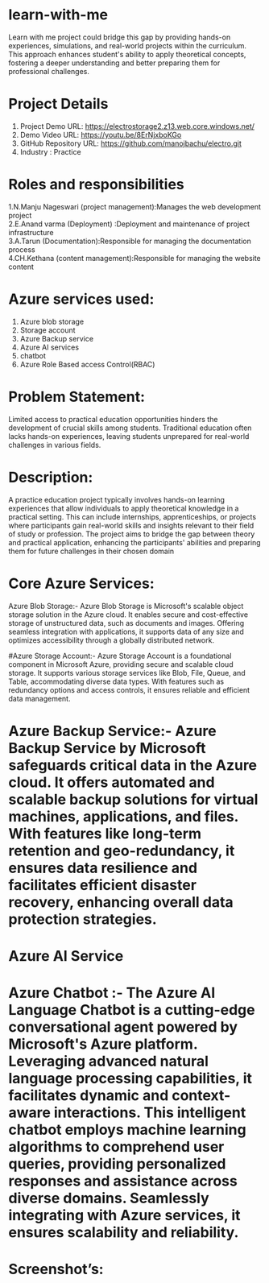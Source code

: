 # learn-with-me
Learn with me project could bridge this gap by providing hands-on experiences, simulations, and real-world projects within the curriculum. This approach enhances student's ability to apply theoretical concepts, fostering a deeper understanding and better preparing them for professional challenges. 

# Project Details
1.	Project Demo URL: https://electrostorage2.z13.web.core.windows.net/ <br>
2.	Demo Video URL: https://youtu.be/8ErNjxboKGo<br>
3.	GitHub Repository URL:  https://github.com/manojbachu/electro.git <br>
4.	Industry : Practice
	 
# Roles and responsibilities
1.N.Manju Nageswari (project management):Manages the web development project <br>
2.E.Anand varma (Deployment) :Deployment and maintenance of  project infrastructure <br>
3.A.Tarun (Documentation):Responsible for managing the documentation process <br>
4.CH.Kethana (content management):Responsible for managing the website content
<br>

# Azure services used:
1.	Azure blob storage<br>
2.	Storage account<br>
3.	Azure Backup service<br>
4.	Azure AI services<br>
5.	chatbot<br>
6.  Azure Role Based access Control(RBAC)<br>

# Problem Statement:
Limited access to practical education opportunities hinders the development of crucial skills among students. Traditional education often lacks hands-on experiences, leaving students unprepared for real-world challenges in various fields.

# Description:
A practice education project typically involves hands-on learning experiences that allow individuals to apply theoretical knowledge in a practical setting. This can include internships, apprenticeships, or projects where participants gain real-world skills and insights relevant to their field of study or profession. The project aims to bridge the gap between theory and practical application, enhancing the participants' abilities and preparing them for future challenges in their chosen domain

# Core Azure Services:
Azure Blob Storage:- Azure Blob Storage is Microsoft's scalable object storage solution in the Azure cloud. It enables secure and cost-effective storage of unstructured data, such as documents and images. Offering seamless integration with applications, it supports data of any size and optimizes accessibility through a globally distributed network. 

#Azure Storage Account:- Azure Storage Account is a foundational component in Microsoft Azure, providing secure and scalable cloud storage. It supports various storage services like Blob, File, Queue, and Table, accommodating diverse data types. With features such as redundancy options and access controls, it ensures reliable and efficient data management.

# Azure Backup Service:- Azure Backup Service by Microsoft safeguards critical data in the Azure cloud. It offers automated and scalable backup solutions for virtual machines, applications, and files. With features like long-term retention and geo-redundancy, it ensures data resilience and facilitates efficient disaster recovery, enhancing overall data protection strategies.

# Azure AI Service
# Azure Chatbot :- The Azure AI Language Chatbot is a cutting-edge conversational agent powered by Microsoft's Azure platform. Leveraging advanced natural language processing capabilities, it facilitates dynamic and context-aware interactions. This intelligent chatbot employs machine learning algorithms to comprehend user queries, providing personalized responses and assistance across diverse domains. Seamlessly integrating with Azure services, it ensures scalability and reliability.
<h1>Screenshot’s:</h1>
